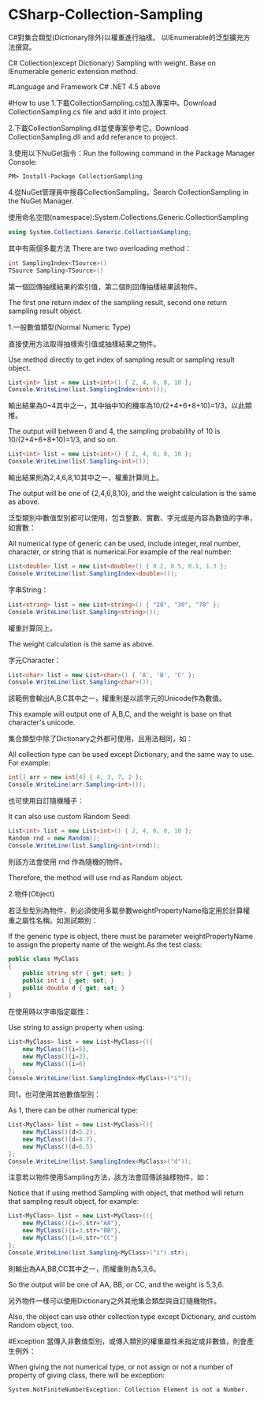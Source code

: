# CSharp-Collection-Sampling
C#對集合類型(Dictionary除外)以權重進行抽樣。 以IEnumerable的泛型擴充方法撰寫。

C# Collection(except Dictionary) Sampling with weight. Base on IEnumerable generic extension method.

#Language and Framework
C# .NET 4.5 above

#How to use
1.下載CollectionSampling.cs加入專案中。Download CollectionSampling.cs file and add it into project.

2.下載CollectionSampling.dll並使專案參考它。Download CollectionSampling.dll and add referance to project.

3.使用以下NuGet指令：Run the following command in the Package Manager Console:

```
PM> Install-Package CollectionSampling
```

4.從NuGet管理員中搜尋CollectionSampling。Search CollectionSampling in the NuGet Manager.

使用命名空間(namespace):System.Collections.Generic.CollectionSampling
```C#
using System.Collections.Generic.CollectionSampling;
```

其中有兩個多載方法 There are two overloading method：
```C#
int SamplingIndex<TSource>()
TSource Sampling<TSource>()
```
第一個回傳抽樣結果的索引值，第二個則回傳抽樣結果該物件。

The first one return index of the sampling result, second one return sampling result object.

1.一般數值類型(Normal Numeric Type)

直接使用方法取得抽樣索引值或抽樣結果之物件。

Use method directly to get index of sampling result or sampling result object.
```C#
List<int> list = new List<int>() { 2, 4, 6, 8, 10 };
Console.WriteLine(list.SamplingIndex<int>());
```
輸出結果為0~4其中之一，其中抽中10的機率為10/(2+4+6+8+10)=1/3，以此類推。

The output will between 0 and 4, the sampling probability of 10 is 10/(2+4+6+8+10)=1/3, and so on.
```C#
List<int> list = new List<int>() { 2, 4, 6, 8, 10 };
Console.WriteLine(list.Sampling<int>());
```
輸出結果則為2,4,6,8,10其中之一，權重計算同上。

The output will be one of {2,4,6,8,10}, and the weight calculation is the same as above.

泛型類別中數值型別都可以使用，包含整數、實數、字元或是內容為數值的字串，如實數：

All numerical type of generic can be used, include integer, real number, character, or string that is numerical.For example of the real number:
```C#
List<double> list = new List<double>() { 0.2, 0.5, 0.1, 1.3 };
Console.WriteLine(list.SamplingIndex<double>());
```
字串String：
```C#
List<string> list = new List<string>() { "20", "30", "70" };
Console.WriteLine(list.Sampling<string>());
```
權重計算同上。

The weight calculation is the same as above.

字元Character：
```C#
List<char> list = new List<char>() { 'A', 'B', 'C' };
Console.WriteLine(list.Sampling<char>());
```
該範例會輸出A,B,C其中之一，權重則是以該字元的Unicode作為數值。

This example will output one of A,B,C, and the weight is base on that character's unicode.

集合類型中除了Dictionary之外都可使用，且用法相同，如：

All collection type can be used except Dictionary, and the same way to use. For example:
```C#
int[] arr = new int[4] { 4, 3, 7, 2 };
Console.WriteLine(arr.Sampling<int>());
```

也可使用自訂隨機種子：

It can also use custom Random Seed:
```C#
List<int> list = new List<int>() { 2, 4, 6, 8, 10 };
Random rnd = new Random();
Console.WriteLine(list.Sampling<int>(rnd));
```
則該方法會使用 rnd 作為隨機的物件。

Therefore, the method will use rnd as Random object.

2.物件(Object)

若泛型型別為物件，則必須使用多載參數weightPropertyName指定用於計算權重之屬性名稱。如測試類別：

If the generic type is object, there must be parameter weightPropertyName to assign the property name of the weight.As the test class:
```C#
public class MyClass
{
    public string str { get; set; }
    public int i { get; set; }
    public double d { get; set; }
}
```
在使用時以字串指定屬性：

Use string to assign property when using:
```C#
List<MyClass> list = new List<MyClass>(){
    new MyClass(){i=5},
    new MyClass(){i=3},
    new MyClass(){i=6}
};
Console.WriteLine(list.SamplingIndex<MyClass>("i"));
```
同1，也可使用其他數值型別：

As 1, there can be other numerical type:
```C#
List<MyClass> list = new List<MyClass>(){
    new MyClass(){d=5.2},
    new MyClass(){d=4.7},
    new MyClass(){d=6.5}
};
Console.WriteLine(list.SamplingIndex<MyClass>("d"));
```
注意若以物件使用Sampling<T>方法，該方法會回傳該抽樣物件，如：

Notice that if using method Sampling<T> with object, that method will return that sampling result object, for example:
```C#
List<MyClass> list = new List<MyClass>(){
    new MyClass(){i=5,str="AA"},
    new MyClass(){i=3,str="BB"},
    new MyClass(){i=6,str="CC"}
};
Console.WriteLine(list.Sampling<MyClass>("i").str);
```
則輸出為AA,BB,CC其中之一，而權重則為5,3,6。

So the output will be one of AA, BB, or CC, and the weight is 5,3,6.

另外物件一樣可以使用Dictionary之外其他集合類型與自訂隨機物件。

Also, the object can use other collection type except Dictionary, and custom Random object, too.

#Exception
當傳入非數值型別，或傳入類別的權重屬性未指定或非數值，則會產生例外：

When giving the not numerical type, or not assign or not a number of property of giving class, there will be exception:

`System.NotFiniteNumberException: Collection Element is not a Number.`
